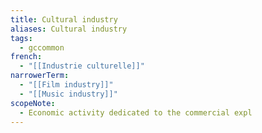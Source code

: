 ```yaml
---
title: Cultural industry
aliases: Cultural industry
tags:
  - gccommon
french:
  - "[[Industrie culturelle]]"
narrowerTerm:
  - "[[Film industry]]"
  - "[[Music industry]]"
scopeNote:
  - Economic activity dedicated to the commercial expl
---
```

